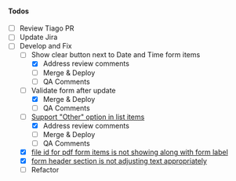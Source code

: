 #### Todos

- [ ] Review Tiago PR
- [ ] Update Jira
- [ ] Develop and Fix
  - [ ] Show clear button next to Date and Time form items
    - [x] Address review comments
    - [ ] Merge & Deploy
    - [ ] QA Comments
  - [ ] Validate form after update
    - [x] Merge & Deploy
    - [ ] QA Comments
  - [ ] [Support "Other" option in list items](https://www.pivotaltracker.com/story/show/162720284)
    - [x] Address review comments
    - [ ] Merge & Deploy
    - [ ] QA Comments
  - [x] [file id for pdf form items is not showing along with form label](https://www.pivotaltracker.com/story/show/162861659)
  - [x] [form header section is not adjusting text appropriately ](https://www.pivotaltracker.com/story/show/162861065)
  - [ ] Refactor <Template />